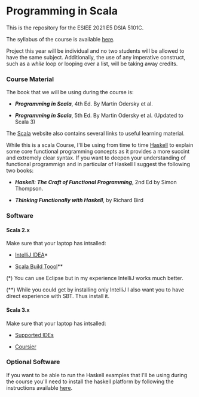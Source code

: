 # Programming in Scala

This is the repository for the ESIEE 2021 E5 DSIA 5101C.

The syllabus of the course is available [here](Syllabus.pdf).

Project this year will be individual and no two students will be allowed to have the same subject. Additionally, the use of any imperative construct, such as a *while* loop or looping over a list, will be taking away credits. 


### Course Material
The book that we will be using during the course is:

- ***Programming in Scala***, 4th Ed. By Martin Odersky et al.

- ***Programming in Scala***, 5th Ed. By Martin Odersky et al. (Updated to Scala 3)


The [Scala](http://www.scala-lang.org) website also contains several links to useful learning material. 

While this is a scala Course, I'll be using from time to time [Haskell](http://haskell.org) to explain some core functional programming concepts as it provides a more succint and extremely clear syntax. If you want to deepen your understanding of functional programmign and in particular of Haskell I suggest the following two books:

- ***Haskell: The Craft of Functional Programming***, 2nd Ed by Simon Thompson.

- ***Thinking Functionally with Haskell***, by Richard Bird

### Software
#### Scala 2.x
Make sure that your laptop has intsalled:


- [IntelliJ IDEA](https://www.jetbrains.com/idea/download)* 

- [Scala Build Toool](http://www.scala-sbt.org)** 



(*) You can use Eclipse but in my experience IntelliJ works much better.

(**) While you could get by installing only IntelliJ I also want you to have direct experience with SBT. Thus install it.


#### Scala 3.x
Make sure that your laptop has intsalled:

- [Supported IDEs](http://dotty.epfl.ch/docs/usage/ide-support.html)

- [Coursier](https://get-coursier.io/docs/cli-installation)


### Optional Software

If you want to be able to run the Haskell examples that I'll be using during the course you'll need to install the haskell platform by following the instructions available [here](https://www.haskell.org/downloads). 


